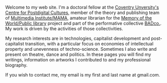 <!--
.. title: .
-->

Welcome to my web site. I'm a doctoral fellow at the [Coventry Unversity's Centre for Postdigital Cultures](http://www.coventry.ac.uk/research/areas-of-research/postdigital-cultures/), member of the theory and publishing team of [Multimedia Institute/MAMA](http://www.mi2.hr/en/), amateur librarian for the [Memory of the World/Public library](https://memoryoftheworld.org/) project and part of the performative collective [BADco.](http://badco.hr/). My work is driven by the activities of those collectivities.

My research interests are in technologies, capitalist development and post-capitalist transition, with a particular focus on economies of intellectual property and unevenness of techno-science. Sometimes I also write and present on theatre, dance and politics. In these pages you will find my writings, information on artworks I contributed to and my professional biography.

If you wish to contact me, my email is my first and last name at gmail.com.

